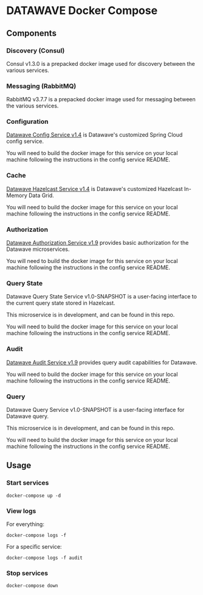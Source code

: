 # DATAWAVE Docker Compose

## Components

### Discovery (Consul)

Consul v1.3.0 is a prepacked docker image used for discovery between the various services.

### Messaging (RabbitMQ)

RabbitMQ v3.7.7 is a prepacked docker image used for messaging between the various services.

### Configuration

[Datawave Config Service v1.4](https://github.com/NationalSecurityAgency/datawave-config-service/releases/tag/1.4) is Datawave's customized Spring Cloud config service.

You will need to build the docker image for this service on your local machine following the instructions in the config service README.

### Cache

[Datawave Hazelcast Service v1.4](https://github.com/NationalSecurityAgency/datawave-hazelcast-service/releases/tag/service-1.6) is Datawave's customized Hazelcast In-Memory Data Grid.

You will need to build the docker image for this service on your local machine following the instructions in the config service README.

### Authorization

[Datawave Authorization Service v1.9](https://github.com/NationalSecurityAgency/datawave-authorization-service/releases/tag/service-1.9) provides basic authorization for the Datawave microservices.

You will need to build the docker image for this service on your local machine following the instructions in the config service README.

### Query State

Datawave Query State Service v1.0-SNAPSHOT is a user-facing interface to the current query state stored in Hazelcast.

This microservice is in development, and can be found in this repo. 

You will need to build the docker image for this service on your local machine following the instructions in the config service README.

### Audit

[Datawave Audit Service v1.9](https://github.com/NationalSecurityAgency/datawave-audit-service/releases/tag/service-1.9) provides query audit capabilities for Datawave.

You will need to build the docker image for this service on your local machine following the instructions in the config service README.

### Query

Datawave Query Service v1.0-SNAPSHOT is a user-facing interface for Datawave query.

This microservice is in development, and can be found in this repo. 

You will need to build the docker image for this service on your local machine following the instructions in the config service README.

## Usage

### Start services

```docker-compose up -d```

### View logs

For everything:

```docker-compose logs -f```

For a specific service:

```docker-compose logs -f audit```

### Stop services

```docker-compose down```